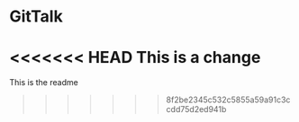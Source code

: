 # GitTalk

<<<<<<< HEAD
This is a change
=======
This is the readme
>>>>>>> 8f2be2345c532c5855a59a91c3ccdd75d2ed941b
